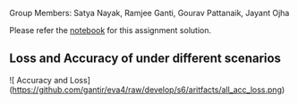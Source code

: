 Group Members: Satya Nayak, Ramjee Ganti, Gourav Pattanaik, Jayant Ojha

Please refer the [notebook](https://github.com/gantir/eva4/blob/develop/s6/EVA4_Session_6.ipynb) for this assignment solution.

## Loss and Accuracy of under different scenarios

![ Accuracy and Loss] (https://github.com/gantir/eva4/raw/develop/s6/aritfacts/all_acc_loss.png)
